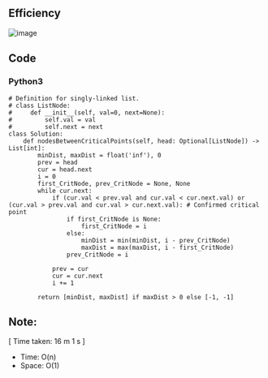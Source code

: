 ## Efficiency
![image](https://github.com/KCP17/LeetCode-Solutions/assets/148914885/25f7b6c3-9345-4fff-a15c-98d90d741d30)

## Code
### Python3
```python3 []
# Definition for singly-linked list.
# class ListNode:
#     def __init__(self, val=0, next=None):
#         self.val = val
#         self.next = next
class Solution:
    def nodesBetweenCriticalPoints(self, head: Optional[ListNode]) -> List[int]:
        minDist, maxDist = float('inf'), 0
        prev = head
        cur = head.next
        i = 0
        first_CritNode, prev_CritNode = None, None
        while cur.next:
            if (cur.val < prev.val and cur.val < cur.next.val) or (cur.val > prev.val and cur.val > cur.next.val): # Confirmed critical point
                if first_CritNode is None:
                    first_CritNode = i
                else:
                    minDist = min(minDist, i - prev_CritNode)
                    maxDist = max(maxDist, i - first_CritNode)
                prev_CritNode = i

            prev = cur
            cur = cur.next
            i += 1
        
        return [minDist, maxDist] if maxDist > 0 else [-1, -1]
```

## Note:
[ Time taken: 16 m 1 s ]
- Time: O(n)
- Space: O(1)
